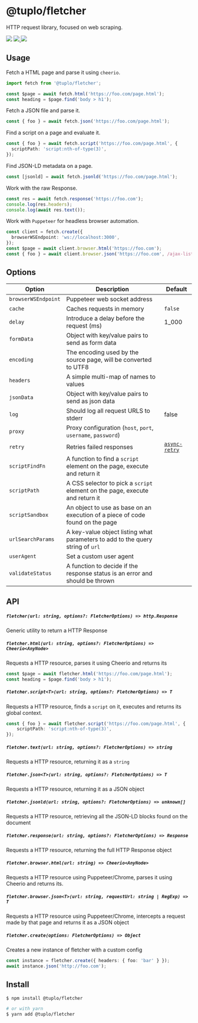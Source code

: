 # @tuplo/fletcher

HTTP request library, focused on web scraping.

<p>
  <img src="https://img.shields.io/npm/v/@tuplo/fletcher">
  <a href="https://codeclimate.com/github/tuplo/fletcher/maintainability">
    <img src="https://api.codeclimate.com/v1/badges/4a26597a1e38d18ba6d5/maintainability" />
  </a>
  <a href="https://codeclimate.com/github/tuplo/fletcher/test_coverage">
    <img src="https://api.codeclimate.com/v1/badges/4a26597a1e38d18ba6d5/test_coverage" />
  </a>
</p>

## Usage

Fetch a HTML page and parse it using `cheerio`.

```typescript
import fetch from '@tuplo/fletcher';

const $page = await fetch.html('https://foo.com/page.html');
const heading = $page.find('body > h1');
```

Fetch a JSON file and parse it.

```typescript
const { foo } = await fetch.json('https://foo.com/page.html');
```

Find a script on a page and evaluate it.

```typescript
const { foo } = await fetch.script('https://foo.com/page.html', {
  scriptPath: 'script:nth-of-type(3)',
});
```

Find JSON-LD metadata on a page.

```typescript
const [jsonld] = await fetch.jsonld('https://foo.com/page.html');
```

Work with the raw Response.

```typescript
const res = await fetch.response('https://foo.com');
console.log(res.headers);
console.log(await res.text());
```

Work with `Puppeteer` for headless browser automation.

```typescript
const client = fetch.create({
  browserWSEndpoint: 'ws://localhost:3000',
});
const $page = await client.browser.html('https://foo.com');
const { foo } = await client.browser.json('https://foo.com', /ajax-list/);
```

## Options

| Option              | Description                                                                    | Default                                                    |
| ------------------- | ------------------------------------------------------------------------------ | ---------------------------------------------------------- |
| `browserWSEndpoint` | Puppeteer web socket address                                                   |
| `cache`             | Caches requests in memory                                                      | `false`                                                    |
| `delay`             | Introduce a delay before the request (ms)                                      | 1_000                                                      |
| `formData`          | Object with key/value pairs to send as form data                               |
| `encoding`          | The encoding used by the source page, will be converted to UTF8                |
| `headers`           | A simple multi-map of names to values                                          |
| `jsonData`          | Object with key/value pairs to send as json data                               |
| `log`               | Should log all request URLS to stderr                                          | false                                                      |
| `proxy`             | Proxy configuration (`host`, `port`, `username`, `password`)                   |
| `retry`             | Retries failed responses                                                       | [`async-retry`](https://github.com/vercel/async-retry#api) |
| `scriptFindFn`      | A function to find a `script` element on the page, execute and return it       |
| `scriptPath`        | A CSS selector to pick a `script` element on the page, execute and return it   |
| `scriptSandbox`     | An object to use as base on an execution of a piece of code found on the page  |
| `urlSearchParams`   | A key-value object listing what parameters to add to the query string of `url` |
| `userAgent`         | Set a custom user agent                                                        |
| `validateStatus`    | A function to decide if the response status is an error and should be thrown   |

## API

##### `fletcher(url: string, options?: FletcherOptions) => http.Response`

Generic utility to return a HTTP Response

##### `fletcher.html(url: string, options?: FletcherOptions) => Cheerio<AnyNode>`

Requests a HTTP resource, parses it using Cheerio and returns its

```typescript
const $page = await fletcher.html('https://foo.com/page.html');
const heading = $page.find('body > h1');
```

##### `fletcher.script<T>(url: string, options?: FletcherOptions) => T`

Requests a HTTP resource, finds a `script` on it, executes and returns its global context.

```typescript
const { foo } = await fletcher.script('https://foo.com/page.html', {
	scriptPath: 'script:nth-of-type(3)',
});
```

##### `fletcher.text(url: string, options?: FletcherOptions) => string`

Requests a HTTP resource, returning it as a `string`

##### `fletcher.json<T>(url: string, options?: FletcherOptions) => T`

Requests a HTTP resource, returning it as a JSON object

##### `fletcher.jsonld(url: string, options?: FletcherOptions) => unknown[]`

Requests a HTTP resource, retrieving all the JSON-LD blocks found on the document

##### `fletcher.response(url: string, options?: FletcherOptions) => Response`

Requests a HTTP resource, returning the full HTTP Response object

##### `fletcher.browser.html(url: string) => Cheerio<AnyNode>`

Requests a HTTP resource using Puppeteer/Chrome, parses it using Cheerio and returns its.

##### `fletcher.browser.json<T>(url: string, requestUrl: string | RegExp) => T`

Requests a HTTP resource using Puppeteer/Chrome, intercepts a request made by that page and returns it as a JSON object

##### `fletcher.create(options: FletcherOptions) => Object`

Creates a new instance of fletcher with a custom config

```typescript
const instance = fletcher.create({ headers: { foo: 'bar' } });
await instance.json('http://foo.com');
```

## Install

```bash
$ npm install @tuplo/fletcher

# or with yarn
$ yarn add @tuplo/fletcher
```
